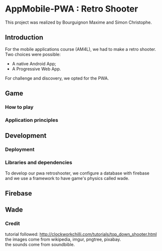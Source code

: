 # AppMobile-PWA : Retro Shooter
This project was realized by Bourguignon Maxime and Simon Christophe.

## Introduction
For the mobile applications course (AM4L), we had to make a retro shooter. Two choices were possible:

- A native Android App;
- A Progressive Web App.

For challenge and discovery, we opted for the PWA.

## Game

### How to play

### Application principles

## Development

### Deployment

### Libraries and dependencies

To develop our pwa retroshooter, we configure a database with firebase and we use a framework to have game's physics called wade.

## Firebase

## Wade

### Credit

tutorial followed: http://clockworkchilli.com/tutorials/top_down_shooter.html \
the images come from wikipedia, imgur, pngtree, pixabay.\
the sounds come from soundbible.
